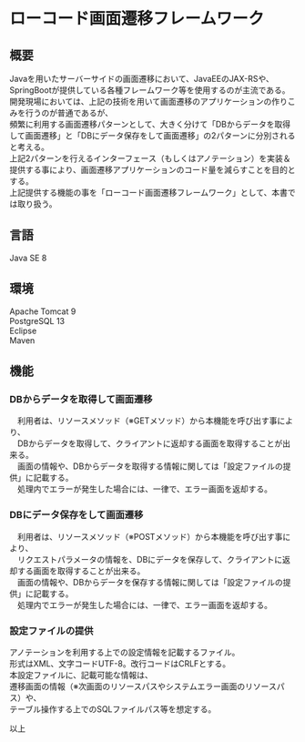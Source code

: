 # ローコード画面遷移フレームワーク
## 概要
Javaを用いたサーバーサイドの画面遷移において、JavaEEのJAX-RSや、SpringBootが提供している各種フレームワーク等を使用するのが主流である。  
開発現場においては、上記の技術を用いて画面遷移のアプリケーションの作りこみを行うのが普通であるが、  
頻繁に利用する画面遷移パターンとして、大きく分けて「DBからデータを取得して画面遷移」と「DBにデータ保存をして画面遷移」の2パターンに分別されると考える。  
上記2パターンを行えるインターフェース（もしくはアノテーション）を実装＆提供する事により、画面遷移アプリケーションのコード量を減らすことを目的とする。    
上記提供する機能の事を「ローコード画面遷移フレームワーク」として、本書では取り扱う。  

## 言語
Java SE 8

## 環境
Apache Tomcat 9  
PostgreSQL 13  
Eclipse  
Maven

## 機能
### DBからデータを取得して画面遷移  
　利用者は、リソースメソッド（※GETメソッド）から本機能を呼び出す事により、  
　DBからデータを取得して、クライアントに返却する画面を取得することが出来る。  
　画面の情報や、DBからデータを取得する情報に関しては「設定ファイルの提供」に記載する。  
　処理内でエラーが発生した場合には、一律で、エラー画面を返却する。  

### DBにデータ保存をして画面遷移  
　利用者は、リソースメソッド（※POSTメソッド）から本機能を呼び出す事により、  
　リクエストパラメータの情報を、DBにデータを保存して、クライアントに返却する画面を取得することが出来る。  
　画面の情報や、DBからデータを保存する情報に関しては「設定ファイルの提供」に記載する。  
　処理内でエラーが発生した場合には、一律で、エラー画面を返却する。  
  
### 設定ファイルの提供  
アノテーションを利用する上での設定情報を記載するファイル。  
形式はXML、文字コードUTF-8。改行コードはCRLFとする。  
本設定ファイルに、記載可能な情報は、  
遷移画面の情報（※次画面のリソースパスやシステムエラー画面のリソースパス）や、  
テーブル操作する上でのSQLファイルパス等を想定する。  

  以上
